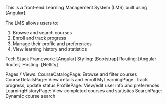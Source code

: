 This is a front-end Learning Management System (LMS) built using [Angular].

The LMS allows users to:
1. Browse and search courses
2. Enroll and track progress
3. Manage their profile and preferences
4. View learning history and statistics

Tech Stack
Framework: [Angular]
Styling: [Bootstrap]
Routing: [Angular Router]
Hosting: [Netlify]

Pages / Views:
CourseCatalogPage: Browse and filter courses
CourseDetailsPage: View details and enroll
MyLearningPage: Track progress, update status
ProfilePage: View/edit user info and preferences
LearningHistoryPage: View completed courses and statistics
SearchPage: Dynamic course search